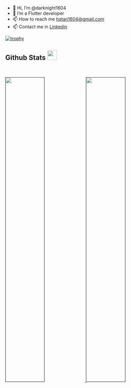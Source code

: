 - 👋 Hi, I’m @darknight1604
- 🌱 I’m a Flutter developer
- 📫 How to reach me hqtan1604@gmail.com
- 📫 Contact me in [Linkedin](www.linkedin.com/in/darknight1604)

<!---
darknight1604/darknight1604 is a ✨ special ✨ repository because its `README.md` (this file) appears on your GitHub profile.
You can click the Preview link to take a look at your changes.
--->

[![trophy](https://github-profile-trophy.vercel.app/?username=darknight1604&theme=onedark&row=2&column=3)](https://github.com/ryo-ma/github-profile-trophy)

<h2> Github Stats  <img src = "https://i.pinimg.com/originals/65/c4/f4/65c4f452571be1261e9c623f7da488ac.gif" width = 30px> </h2>
<br/>
<p align="left">
  <a href="">
  <img width="49.5%" src="https://github-readme-stats.vercel.app/api?username=darknight1604&show_icons=true&theme=gruvbox&hide_border=true" />
    <img width="49.5%" src="https://github-readme-streak-stats.herokuapp.com/?user=darknight1604&theme=gruvbox&hide_border=true" />
  </a>
</p>
<br>
